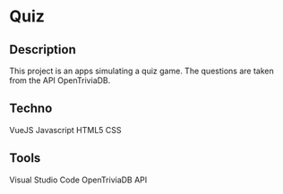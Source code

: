 # Quiz

## Description

This project is an apps simulating a quiz game. The questions are taken from the API OpenTriviaDB.

## Techno

VueJS Javascript HTML5 CSS

## Tools

Visual Studio Code OpenTriviaDB API
